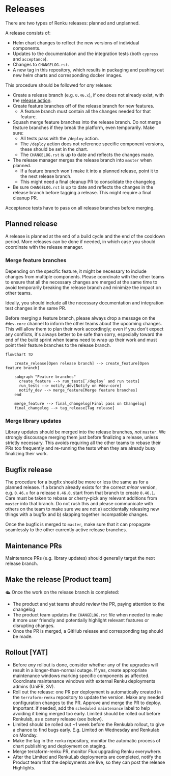 # Releases

There are two types of Renku releases: planned and unplanned.

A release consists of: 

* Helm chart changes to reflect the new versions of individual components.
* Updates to the documentation and the integration tests (both `cypress` and `acceptance`).
* Changes to `CHANGELOG.rst`.
* A new tag in this repository, which results in packaging and pushing out new helm charts and
  corresponding docker images.

This procedure should be followed for *any* release:

* Create a release branch (e.g. `0.46.x`), if one does not already exist, with the
  [release action](https://github.com/SwissDataScienceCenter/renku/actions/workflows/create-release-branch.yml).
* Create feature branches off of the release branch for new features.
  * A feature branch must contain all the changes needed for that feature.
* Squash merge feature branches into the release branch. Do not merge feature branches if they break the platform,
  even temporarily. Make sure:
  * All tests pass with the `/deploy` action.
  * The `/deploy` action does not reference specific component versions, these should be set in the chart.
  * The `CHANGELOG.rst` is up to date and reflects the changes made.
* The release manager merges the release branch into `master` when planned.
  * If a feature branch won't make it into a planned release, point it to the next release branch.
  * This might need a final cleanup PR to consolidate the changelog.
* Be sure `CHANGELOG.rst` is up to date and reflects the changes in the release branch before tagging a release.
This might require a final cleanup PR.

Acceptance tests have to pass on all release branches before merging.

## Planned release

A release is planned at the end of a build cycle and the end of the cooldown period. 
More releases can be done if needed, in which case you should coordinate with the release manager.

### Merge feature branches

Depending on the specific feature, it might be necessary to include changes from multiple components.
Please coordinate with the other teams to ensure that all the necessary changes are merged at the same
time to avoid temporarily breaking the release branch and minimize the impact on other teams.

Ideally, you should include all the necessary documentation and integration test changes in the same PR.

Before merging a feature branch, please always drop a message on the `#dev-core` channel to inform the
other teams about the upcoming changes. This will allow them to plan their work accordingly; even if you
don't expect any conflicts, it's always better to be safe than sorry, especially toward the end of the
build sprint when teams need to wrap up their work and must point their feature branches to the release
branch.

```mermaid
flowchart TD

    create_release[Open release branch] --> create_feature[Open feature branch]

    subgraph "Feature branches"
      create_feature --> run_tests[`/deploy` and run tests]
      run_tests --> notify_dev[Notify on #dev-core]
      notify_dev --> merge_feature[Merge feature branches]
    end

    merge_feature --> final_changelog[Final pass on Changelog]
    final_changelog --> tag_release[Tag release]
```

### Merge library updates

Library updates should be merged into the release branches, _not_ `master`.
We strongly discourage merging them just before finalizing a release, unless strictly necessary. This
avoids requiring all the other teams to rebase their PRs too frequently and re-running the tests when
they are already busy finalizing their work.

## Bugfix release

The procedure for a bugfix should be more or less the same as for a planned release. If a branch already exists for the 
correct *minor* version, e.g. `0.46.x` for a release `0.46.0`, start from that branch to create `0.46.1`. Care must 
be taken to rebase or cherry-pick any relevant additions from `master` into that branch. Do not rush this and please
communicate with others on the team to make sure we are not a) accidentally releasing new things with a bugfix and b)
slapping together incompatible changes. 

Once the bugfix is merged to `master`, make sure that it can propagate seamlessly to the other currently active release 
branches.

## Maintenance PRs

Maintenance PRs (e.g. library updates) should generally target the next release branch. 

## Make the release [Product team]

🛳️ Once the work on the release branch is completed: 

* The product and yat teams should review the PR, paying attention to the changelog  
* The product team updates the `CHANGELOG.rst` file when needed to make it more user friendly and potentially highlight relevant features or disrupting changes. 
* Once the PR is merged, a GitHub release and corresponding tag should be made.

## Rollout [YAT]

* Before _any_ rollout is done, consider whether any of the upgrades will result in a longer-than-normal outage. If yes, create appropriate maintenance windows marking specific components as affected. Coordinate maintenance windows with external Renku deployments admins (UniFR, SV).
* Roll out the release: one PR per deployment is automatically created in the `terraform-renku` repository to update the version. Make any needed configuration changes to the PR. Approve and merge the PR to deploy. Important: if needed, add the `scheduled maintenance` label to help avoiding it being merged too early. Limited should be rolled out before Renkulab, as a canary release (see below).
* Limited should be rolled out ~1 week before the Renkulab rollout, to give a chance to find bugs early. E.g. Limited on Wednesday and Renkulab on Monday.
* Make the tag in the `renku` repository, monitor the automatic process of chart publishing and deployment on staging.
* Merge terraform-renku PR, monitor Flux upgrading Renku everywhere.
* After the Limited and RenkuLab deployments are completed, notify the Product team that the deployments are live, so they can post the release Highlights.


